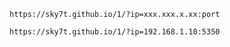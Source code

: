 `
https://sky7t.github.io/1/?ip=xxx.xxx.x.xx:port
`


`
https://sky7t.github.io/1/?ip=192.168.1.10:5350
`
